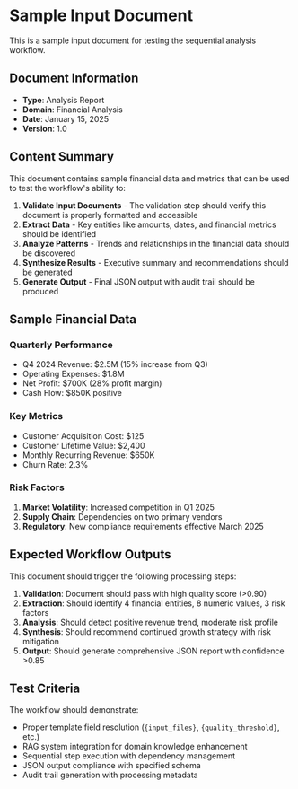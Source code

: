 # Sample Input Document

This is a sample input document for testing the sequential analysis workflow.

## Document Information
- **Type**: Analysis Report
- **Domain**: Financial Analysis
- **Date**: January 15, 2025
- **Version**: 1.0

## Content Summary

This document contains sample financial data and metrics that can be used to test the workflow's ability to:

1. **Validate Input Documents** - The validation step should verify this document is properly formatted and accessible
2. **Extract Data** - Key entities like amounts, dates, and financial metrics should be identified
3. **Analyze Patterns** - Trends and relationships in the financial data should be discovered
4. **Synthesize Results** - Executive summary and recommendations should be generated
5. **Generate Output** - Final JSON output with audit trail should be produced

## Sample Financial Data

### Quarterly Performance
- Q4 2024 Revenue: $2.5M (15% increase from Q3)
- Operating Expenses: $1.8M
- Net Profit: $700K (28% profit margin)
- Cash Flow: $850K positive

### Key Metrics
- Customer Acquisition Cost: $125
- Customer Lifetime Value: $2,400
- Monthly Recurring Revenue: $650K
- Churn Rate: 2.3%

### Risk Factors
1. **Market Volatility**: Increased competition in Q1 2025
2. **Supply Chain**: Dependencies on two primary vendors
3. **Regulatory**: New compliance requirements effective March 2025

## Expected Workflow Outputs

This document should trigger the following processing steps:

1. **Validation**: Document should pass with high quality score (>0.90)
2. **Extraction**: Should identify 4 financial entities, 8 numeric values, 3 risk factors
3. **Analysis**: Should detect positive revenue trend, moderate risk profile
4. **Synthesis**: Should recommend continued growth strategy with risk mitigation
5. **Output**: Should generate comprehensive JSON report with confidence >0.85

## Test Criteria

The workflow should demonstrate:
- Proper template field resolution (`{input_files}`, `{quality_threshold}`, etc.)
- RAG system integration for domain knowledge enhancement
- Sequential step execution with dependency management
- JSON output compliance with specified schema
- Audit trail generation with processing metadata